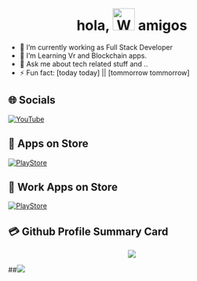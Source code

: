 <h1 align="center"> hola, <img src="https://raw.githubusercontent.com/nixin72/nixin72/master/wave.gif" 
         alt="Waving hand animated gif"
         height="45"
         width="45" /> amigos </h1>

- 🔭 I’m currently working as Full Stack Developer
- 🤔 I’m Learning Vr and Blockchain apps.
- 💬 Ask me about tech related stuff and ..
- ⚡ Fun fact: [today today] || [tommorrow tommorrow]


## 🌐 Socials
 [![YouTube](https://img.shields.io/badge/YouTube-FF0000?style=for-the-badge&logo=youtube&logoColor=white)](https://www.youtube.com/@flutterintamil)


## 🛒 Apps on Store
[![PlayStore](https://img.shields.io/badge/Google_Play-414141?style=for-the-badge&logo=google-play&logoColor=white)](https://play.google.com/store/apps/developer?id=Kandhal+Iyakkam&hl=en_US&gl=US) 

## 🛒 Work Apps on Store
[![PlayStore](https://img.shields.io/badge/Google_Play-414141?style=for-the-badge&logo=google-play&logoColor=white)](https://play.google.com/store/apps/developer?id=Karky+Research+Foundation&hl=en_IN&gl=US) 

## 💳 Github Profile Summary Card
<p align="center">
  <img src="https://github-profile-summary-cards.vercel.app/api/cards/profile-details?username=neelakandanz&theme=vue"/>
</p>

##![](https://komarev.com/ghpvc/?username=your-github-neelakandanz&style=flat-square)
